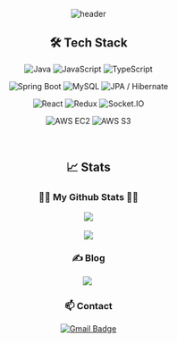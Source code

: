 <div align="center"> 

![header](https://capsule-render.vercel.app/api?type=Waving&color=auto&height=150&section=header&text=Welcome🎈&fontColor=ffffff&fontSize=70&animation=fadeIn&fontAlignY=55&desc=%20&descAlignY=62&descAlign=62)

## 🛠 Tech Stack
<!-- ──────── 언어 & 런타임 ──────── -->
![Java](https://img.shields.io/badge/Java-17-007396?style=for-the-badge&logo=openjdk&logoColor=white)
![JavaScript](https://img.shields.io/badge/JavaScript-F7DF1E?style=for-the-badge&logo=javascript&logoColor=black)
![TypeScript](https://img.shields.io/badge/TypeScript-3178C6?style=for-the-badge&logo=typescript&logoColor=white)

<!-- ──────── 백엔드 & 데이터베이스 ──────── -->
![Spring Boot](https://img.shields.io/badge/Spring%20Boot-6DB33F?style=for-the-badge&logo=springboot&logoColor=white)
![MySQL](https://img.shields.io/badge/MySQL-4479A1?style=for-the-badge&logo=mysql&logoColor=white)
![JPA / Hibernate](https://img.shields.io/badge/JPA%20%2F%20Hibernate-59666C?style=for-the-badge&logo=hibernate&logoColor=white)

<!-- ──────── 프론트엔드 ──────── -->
![React](https://img.shields.io/badge/React-61DAFB?style=for-the-badge&logo=react&logoColor=black)
![Redux](https://img.shields.io/badge/Redux-764ABC?style=for-the-badge&logo=redux&logoColor=white)
![Socket.IO](https://img.shields.io/badge/Socket.IO-010101?style=for-the-badge&logo=socket.io&logoColor=white)

<!-- ──────── CI / CD & 인프라 ──────── -->
![AWS EC2](https://img.shields.io/badge/AWS%20EC2-FF9900?style=for-the-badge&logo=amazon-aws&logoColor=white)
![AWS S3](https://img.shields.io/badge/AWS%20S3-569A31?style=for-the-badge&logo=amazonaws&logoColor=white)

<br>

## 📈 Stats
<h3 align="center">👩‍💻 My Github Stats 👩‍💻</h3>
<img src="https://github-readme-stats.vercel.app/api/top-langs/?username=kim-chulsoon&layout=compact"><br><br>
<img src="https://github-readme-stats.vercel.app/api?username=kim-chulsoon&show_icons=true">
 <br>
<h3 align="center">✍️ Blog </h3>
 <a href="https://velog.io/@nicnk90"><img src="https://img.shields.io/badge/Blog-11B48A?style=flat-square&logo=Vimeo&logoColor=white&link=https://velog.io/@nicnk90"/></a>&nbsp
 <br>
<h3 align="center">📫 Contact </h3>
<p align="center">
 <a href="mailto:nicnk90@gmail.com">
  <img src="https://img.shields.io/badge/Gmail-D14836?style=flat-square&logo=gmail&logoColor=white" alt="Gmail Badge">
</a>
</p>

